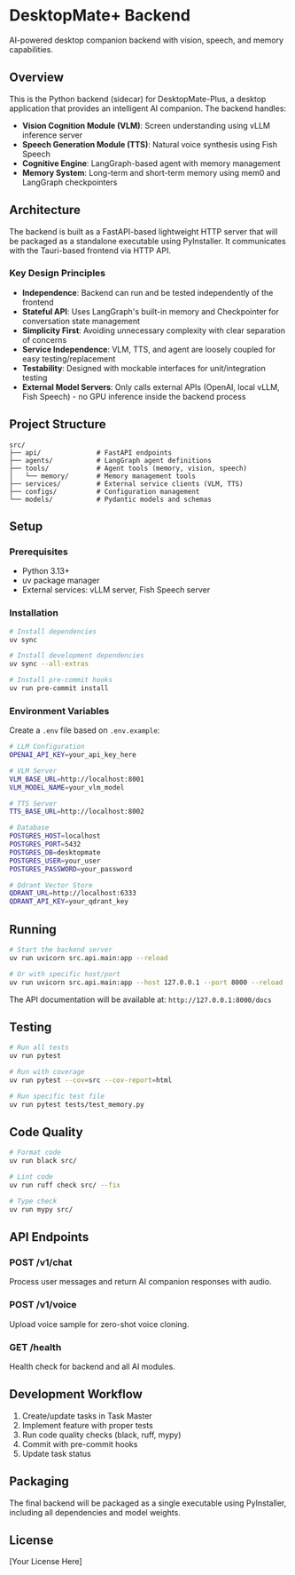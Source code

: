 # DesktopMate+ Backend

AI-powered desktop companion backend with vision, speech, and memory capabilities.

## Overview

This is the Python backend (sidecar) for DesktopMate-Plus, a desktop application that provides an intelligent AI companion. The backend handles:

- **Vision Cognition Module (VLM)**: Screen understanding using vLLM inference server
- **Speech Generation Module (TTS)**: Natural voice synthesis using Fish Speech
- **Cognitive Engine**: LangGraph-based agent with memory management
- **Memory System**: Long-term and short-term memory using mem0 and LangGraph checkpointers

## Architecture

The backend is built as a FastAPI-based lightweight HTTP server that will be packaged as a standalone executable using PyInstaller. It communicates with the Tauri-based frontend via HTTP API.

### Key Design Principles

- **Independence**: Backend can run and be tested independently of the frontend
- **Stateful API**: Uses LangGraph's built-in memory and Checkpointer for conversation state management
- **Simplicity First**: Avoiding unnecessary complexity with clear separation of concerns
- **Service Independence**: VLM, TTS, and agent are loosely coupled for easy testing/replacement
- **Testability**: Designed with mockable interfaces for unit/integration testing
- **External Model Servers**: Only calls external APIs (OpenAI, local vLLM, Fish Speech) - no GPU inference inside the backend process

## Project Structure

```
src/
├── api/              # FastAPI endpoints
├── agents/           # LangGraph agent definitions
├── tools/            # Agent tools (memory, vision, speech)
│   └── memory/       # Memory management tools
├── services/         # External service clients (VLM, TTS)
├── configs/          # Configuration management
└── models/           # Pydantic models and schemas
```

## Setup

### Prerequisites

- Python 3.13+
- uv package manager
- External services: vLLM server, Fish Speech server

### Installation

```bash
# Install dependencies
uv sync

# Install development dependencies
uv sync --all-extras

# Install pre-commit hooks
uv run pre-commit install
```

### Environment Variables

Create a `.env` file based on `.env.example`:

```bash
# LLM Configuration
OPENAI_API_KEY=your_api_key_here

# VLM Server
VLM_BASE_URL=http://localhost:8001
VLM_MODEL_NAME=your_vlm_model

# TTS Server
TTS_BASE_URL=http://localhost:8002

# Database
POSTGRES_HOST=localhost
POSTGRES_PORT=5432
POSTGRES_DB=desktopmate
POSTGRES_USER=your_user
POSTGRES_PASSWORD=your_password

# Qdrant Vector Store
QDRANT_URL=http://localhost:6333
QDRANT_API_KEY=your_qdrant_key
```

## Running

```bash
# Start the backend server
uv run uvicorn src.api.main:app --reload

# Or with specific host/port
uv run uvicorn src.api.main:app --host 127.0.0.1 --port 8000 --reload
```

The API documentation will be available at: `http://127.0.0.1:8000/docs`

## Testing

```bash
# Run all tests
uv run pytest

# Run with coverage
uv run pytest --cov=src --cov-report=html

# Run specific test file
uv run pytest tests/test_memory.py
```

## Code Quality

```bash
# Format code
uv run black src/

# Lint code
uv run ruff check src/ --fix

# Type check
uv run mypy src/
```

## API Endpoints

### POST /v1/chat
Process user messages and return AI companion responses with audio.

### POST /v1/voice
Upload voice sample for zero-shot voice cloning.

### GET /health
Health check for backend and all AI modules.

## Development Workflow

1. Create/update tasks in Task Master
2. Implement feature with proper tests
3. Run code quality checks (black, ruff, mypy)
4. Commit with pre-commit hooks
5. Update task status

## Packaging

The final backend will be packaged as a single executable using PyInstaller, including all dependencies and model weights.

## License

[Your License Here]
